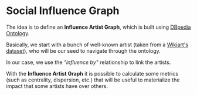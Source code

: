 # Social Influence Graph

The idea is to define an **Influence Artist Graph**, which is built using [DBpedia Ontology](https://wiki.dbpedia.org/). 

Basically, we start with a bunch of well-known artist (taken from a [Wikiart's dataset](https://www.kaggle.com/c/painter-by-numbers/data)), who will be our seed to navigate through the ontology. 

In our case, we use the *"influence by"* relationship to link the artists.

With the **Influence Artist Graph** it is possible to calculate some metrics (such as centrality, dispersion, etc.) that will be useful to materialize the impact that some artists have over others. 
